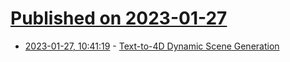 # [Published on 2023-01-27](index.md)

* [2023-01-27, 10:41:19](https://news.ycombinator.com/item?id=34544630) - [Text-to-4D Dynamic Scene Generation](https://make-a-video3d.github.io/)
